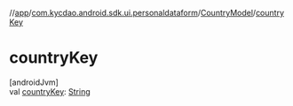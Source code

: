 //[app](../../../index.md)/[com.kycdao.android.sdk.ui.personaldataform](../index.md)/[CountryModel](index.md)/[countryKey](country-key.md)

# countryKey

[androidJvm]\
val [countryKey](country-key.md): [String](https://kotlinlang.org/api/latest/jvm/stdlib/kotlin/-string/index.html)
